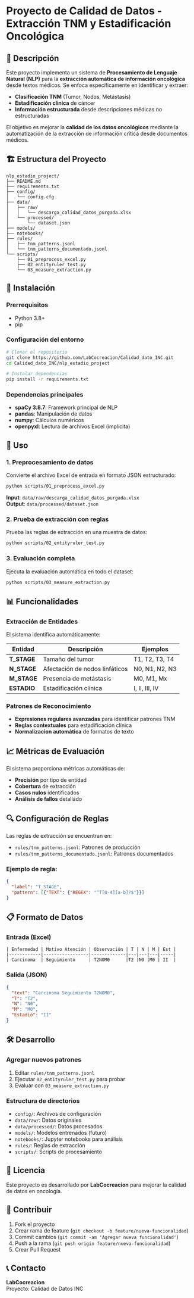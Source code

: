 # Proyecto de Calidad de Datos - Extracción TNM y Estadificación Oncológica

## 📖 Descripción

Este proyecto implementa un sistema de **Procesamiento de Lenguaje Natural (NLP)** para la **extracción automática de información oncológica** desde textos médicos. Se enfoca específicamente en identificar y extraer:

- **Clasificación TNM** (Tumor, Nodos, Metástasis)
- **Estadificación clínica** de cáncer
- **Información estructurada** desde descripciones médicas no estructuradas

El objetivo es mejorar la **calidad de los datos oncológicos** mediante la automatización de la extracción de información crítica desde documentos médicos.

## 🏗️ Estructura del Proyecto

```
nlp_estadio_project/
├── README.md
├── requirements.txt
├── config/
│   └── config.cfg
├── data/
│   ├── raw/
│   │   └── descarga_calidad_datos_purgada.xlsx
│   └── processed/
│       └── dataset.json
├── models/
├── notebooks/
├── rules/
│   ├── tnm_patterns.jsonl
│   └── tnm_patterns_documentado.jsonl
└── scripts/
    ├── 01_preprocess_excel.py
    ├── 02_entityruler_test.py
    └── 03_measure_extraction.py
```

## 🔧 Instalación

### Prerrequisitos
- Python 3.8+
- pip

### Configuración del entorno

```bash
# Clonar el repositorio
git clone https://github.com/LabCocreacion/Calidad_dato_INC.git
cd Calidad_dato_INC/nlp_estadio_project

# Instalar dependencias
pip install -r requirements.txt
```

### Dependencias principales
- **spaCy 3.8.7**: Framework principal de NLP
- **pandas**: Manipulación de datos
- **numpy**: Cálculos numéricos
- **openpyxl**: Lectura de archivos Excel (implícita)

## 🚀 Uso

### 1. Preprocesamiento de datos
Convierte el archivo Excel de entrada en formato JSON estructurado:

```bash
python scripts/01_preprocess_excel.py
```

**Input**: `data/raw/descarga_calidad_datos_purgada.xlsx`  
**Output**: `data/processed/dataset.json`

### 2. Prueba de extracción con reglas
Prueba las reglas de extracción en una muestra de datos:

```bash
python scripts/02_entityruler_test.py
```

### 3. Evaluación completa
Ejecuta la evaluación automática en todo el dataset:

```bash
python scripts/03_measure_extraction.py
```

## 📊 Funcionalidades

### Extracción de Entidades

El sistema identifica automáticamente:

| Entidad | Descripción | Ejemplos |
|---------|-------------|----------|
| **T_STAGE** | Tamaño del tumor | T1, T2, T3, T4 |
| **N_STAGE** | Afectación de nodos linfáticos | N0, N1, N2, N3 |
| **M_STAGE** | Presencia de metástasis | M0, M1, Mx |
| **ESTADIO** | Estadificación clínica | I, II, III, IV |

### Patrones de Reconocimiento

- **Expresiones regulares avanzadas** para identificar patrones TNM
- **Reglas contextuales** para estadificación clínica
- **Normalizacion automática** de formatos de texto

## 📈 Métricas de Evaluación

El sistema proporciona métricas automáticas de:
- **Precisión** por tipo de entidad
- **Cobertura** de extracción
- **Casos nulos** identificados
- **Análisis de fallos** detallado

## 🔍 Configuración de Reglas

Las reglas de extracción se encuentran en:
- `rules/tnm_patterns.jsonl`: Patrones de producción
- `rules/tnm_patterns_documentado.jsonl`: Patrones documentados

### Ejemplo de regla:
```json
{
  "label": "T_STAGE", 
  "pattern": [{"TEXT": {"REGEX": "^T[0-4][a-b]?$"}}]
}
```

## 📋 Formato de Datos

### Entrada (Excel)
```
| Enfermedad | Motivo Atención | Observación | T | N | M | Est |
|------------|-----------------|-------------|---|---|---|-----|
| Carcinoma  | Seguimiento     | T2N0M0      |T2 |N0 |M0 | II  |
```

### Salida (JSON)
```json
{
  "text": "Carcinoma Seguimiento T2N0M0",
  "T": "T2",
  "N": "N0", 
  "M": "M0",
  "Estadio": "II"
}
```

## 🛠️ Desarrollo

### Agregar nuevos patrones
1. Editar `rules/tnm_patterns.jsonl`
2. Ejecutar `02_entityruler_test.py` para probar
3. Evaluar con `03_measure_extraction.py`

### Estructura de directorios
- `config/`: Archivos de configuración
- `data/raw/`: Datos originales
- `data/processed/`: Datos procesados
- `models/`: Modelos entrenados (futuro)
- `notebooks/`: Jupyter notebooks para análisis
- `rules/`: Reglas de extracción
- `scripts/`: Scripts de procesamiento

## 📝 Licencia

Este proyecto es desarrollado por **LabCocreacion** para mejorar la calidad de datos en oncología.

## 🤝 Contribuir

1. Fork el proyecto
2. Crear rama de feature (`git checkout -b feature/nueva-funcionalidad`)
3. Commit cambios (`git commit -am 'Agregar nueva funcionalidad'`)
4. Push a la rama (`git push origin feature/nueva-funcionalidad`)
5. Crear Pull Request

## 📞 Contacto

**LabCocreacion**  
Proyecto: Calidad de Datos INC
